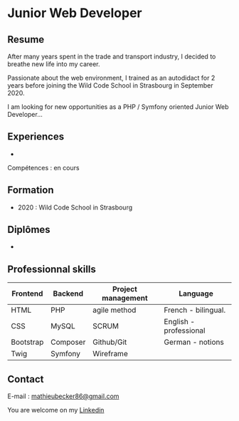 # Junior Web Developer  
  

## Resume 
  
After many years spent in the trade and transport industry, I decided to breathe new life into my career.


Passionate about the web environment, I trained as an autodidact for 2 years before joining the Wild Code School in Strasbourg in September 2020.


I am looking for new opportunities as a PHP / Symfony oriented Junior Web Developer...

## Experiences
   
-  
    
  Compétences : en cours  
  
## Formation  

- 2020 :  Wild Code School in Strasbourg



## Diplômes

* 

## Professionnal skills  
  
|Frontend     |Backend  |Project management   |Language              |  
|--           |--       |--                   |--                    |  
|HTML         |PHP      |agile method         |French - bilingual.   |  
|CSS          |MySQL    |SCRUM                |English - professional|
|Bootstrap    |Composer |Github/Git           |German - notions      |  
|Twig         |Symfony  |Wireframe            |                     |  
  

## Contact

 E-mail : mathieubecker86@gmail.com
 
 You are welcome on my [Linkedin](https://www.linkedin.com/in/mathieu-becker86/)
 
 



